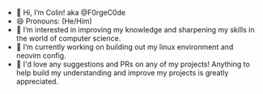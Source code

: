- 👋 Hi, I’m Colin! aka @F0rgeC0de
- 😄 Pronouns: (He/Him)
- 👀 I’m interested in improving my knowledge and sharpening my skills in the world of computer science.
- 🌱 I’m currently working on building out my linux environment and neovim config.
- 💞️ I'd love any suggestions and PRs on any of my projects! Anything to help build my understanding and improve my projects is greatly appreciated.

